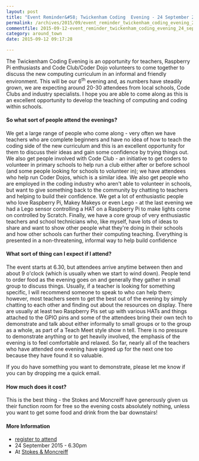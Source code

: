 ```yaml
---
layout: post
title: "Event Reminder&#58; Twickenham Coding  Evening - 24 September 2015"
permalink: /archives/2015/09/event_reminder_twickenham_coding_evening_24_septem.html
commentfile: 2015-09-12-event_reminder_twickenham_coding_evening_24_septem
category: around_town
date: 2015-09-12 09:17:28

---
```


The Twickenham Coding Evening is an opportunity for teachers, Raspberry Pi enthusiasts and Code Club/Coder Dojo volunteers to come together to discuss the new computing curriculum in an informal and friendly environment. This will be our 6<sup>th</sup> evening and, as numbers have steadily grown, we are expecting around 20-30 attendees from local schools, Code Clubs and industry specialists. I hope you are able to come along as this is an excellent opportunity to develop the teaching of computing and coding within schools.

#### So what sort of people attend the evenings?

We get a large range of people who come along - very often we have teachers who are complete beginners and have no idea of how to teach the coding side of the new curriculum and this is an excellent opportunity for them to discuss their ideas and gain some confidence by trying things out. We also get people involved with Code Club - an initiative to get coders to volunteer in primary schools to help run a club either after or before school (and some people looking for schools to volunteer in); we have attendees who help run Coder Dojos, which is a similar idea. We also get people who are employed in the coding industry who aren't able to volunteer in schools, but want to give something back to the community by chatting to teachers and helping to build their confidence. We get a lot of enthusiastic people who love Raspberry Pi, Makey Makeys or even Lego - at the last evening we had a Lego sensor controlling a HAT on a Raspberry Pi to make lights come on controlled by Scratch. Finally, we have a core group of very enthusiastic teachers and school technicians who, like myself, have lots of ideas to share and want to show other people what they're doing in their schools and how other schools can further their computing teaching. Everything is presented in a non-threatening, informal way to help build confidence

#### What sort of thing can I expect if I attend?

The event starts at 6.30, but attendees arrive anytime between then and about 9 o'clock (which is usually when we start to wind down). People tend to order food as the evening goes on and generally they gather in small group to discuss things. Usually, if a teacher is looking for something specific, I will recommend someone to speak to who can help them; however, most teachers seem to get the best out of the evening by simply chatting to each other and finding out about the resources on display. There are usually at least two Raspberry Pis set up with various HATs and things attached to the GPIO pins and some of the attendees bring their own tech to demonstrate and talk about either informally to small groups or to the group as a whole, as part of a Teach Meet style show n tell. There is no pressure to demonstrate anything or to get heavily involved, the emphasis of the evening is to feel comfortable and relaxed. So far, nearly all of the teachers who have attended one evening have signed up for the next one too because they have found it so valuable.

If you do have something you want to demonstrate, please let me know if you can by dropping me a quick email.

#### How much does it cost?

This is the best thing - the Stokes and Moncreiff have generously given us their function room for free so the evening costs absolutely nothing, unless you want to get some food and drink from the bar downstairs!

#### More Information

-   [register to attend](https://www.eventbrite.com/e/twickenham-coding-evening-september-tickets-17679889024)
-   24 September 2015 - 6.30pm
-   At [Stokes & Moncreiff](http://www.stokesandmoncreiff.com/)
